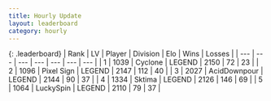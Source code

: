 ```yaml
---
title: Hourly Update
layout: leaderboard
category: hourly
---
```


{: .leaderboard}
| Rank | LV | Player | Division | Elo | Wins | Losses |
| --- | --- | --- | --- | --- | --- | --- |
| <span data-change="0">1</span> | 1039 | <span title="ID: 92077">Cyclone</span> | LEGEND | <span data-change="0">2150</span> | <span data-change="0">72</span> | <span data-change="0">23</span> |
| <span data-change="0">2</span> | 1096 | <span title="ID: 568882">Pixel Sign</span> | LEGEND | <span data-change="0">2147</span> | <span data-change="0">112</span> | <span data-change="0">40</span> |
| <span data-change="0">3</span> | 2027 | <span title="ID: 304661">AcidDownpour</span> | LEGEND | <span data-change="0">2144</span> | <span data-change="0">90</span> | <span data-change="0">37</span> |
| <span data-change="0">4</span> | 1334 | <span title="ID: 353063">Sktima</span> | LEGEND | <span data-change="0">2126</span> | <span data-change="0">146</span> | <span data-change="0">69</span> |
| <span data-change="1">5</span> | 1064 | <span title="ID: 498412">LuckySpin</span> | LEGEND | <span data-change="5">2110</span> | <span data-change="1">79</span> | <span data-change="0">37</span> |